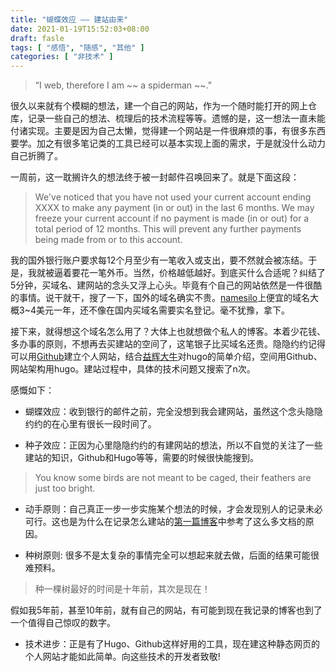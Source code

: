 ```yaml
---
title: "蝴蝶效应 —— 建站由来"
date: 2021-01-19T15:52:03+08:00
draft: fasle
tags: [ "感悟", "随感", "其他" ]
categories: [ "非技术" ]
---
```


> “I web, therefore I am ~~ a spiderman ~~.”

很久以来就有个模糊的想法，建一个自己的网站，作为一个随时能打开的网上仓库，记录一些自己的想法、梳理后的技术流程等等。遗憾的是，这一想法一直未能付诸实现。主要是因为自己太懒，觉得建一个网站是一件很麻烦的事，有很多东西要学。加之有很多笔记类的工具已经可以基本实现上面的需求，于是就没什么动力自己折腾了。

一周前，这一耽搁许久的想法终于被一封邮件召唤回来了。就是下面这段：

> We've noticed that you have not used your current account ending XXXX to make any payment (in or out) in the last 6 months. We may freeze your current account if no payment is made (in or out) for a total period of 12 months. This will prevent any further payments being made from or to this account.

我的国外银行账户要求每12个月至少有一笔收入或支出，要不然就会被冻结。于是，我就被逼着要花一笔外币。当然，价格越低越好。到底买什么合适呢？纠结了5分钟，买域名、建网站的念头又浮上心头。毕竟有个自己的网站依然是一件很酷的事情。说干就干，搜了一下，国外的域名确实不贵。[namesilo](https://www.namesilo.com/)上便宜的域名大概3~4美元一年，还不像在国内买域名需要实名登记。毫不犹豫，拿下。

接下来，就得想这个域名怎么用了？大体上也就想做个私人的博客。本着少花钱、多办事的原则，不想再去买建站的空间了，这笔银子比买域名还贵。隐隐约约记得可以用[Github](https://github.com/)建立个人网站，结合[益辉大牛](https://yihui.org/cn/about/)对hugo的简单介绍，空间用Github、网站架构用hugo。建站过程中，具体的技术问题又搜索了n次。

感慨如下：

* 蝴蝶效应：收到银行的邮件之前，完全没想到我会建网站，虽然这个念头隐隐约约的在心里有很长一段时间了。

* 种子效应：正因为心里隐隐约约的有建网站的想法，所以不自觉的关注了一些建站的知识，Github和Hugo等等，需要的时候很快能搜到。

> You know some birds are not meant to be caged, their feathers are just too bright.

* 动手原则：自己真正一步一步实施某个想法的时候，才会发现别人的记录未必可行。这也是为什么在记录怎么建站的[第一篇博客](https://blog.illiterate.info/posts/buildsite/)中参考了这么多文档的原因。

* 种树原则: 很多不是太复杂的事情完全可以想起来就去做，后面的结果可能很难预料。

> 种一棵树最好的时间是十年前，其次是现在！

假如我5年前，甚至10年前，就有自己的网站，有可能到现在我记录的博客也到了一个值得自己惊叹的数字。

* 技术进步：正是有了Hugo、Github这样好用的工具，现在建这种静态网页的个人网站才能如此简单。向这些技术的开发者致敬!